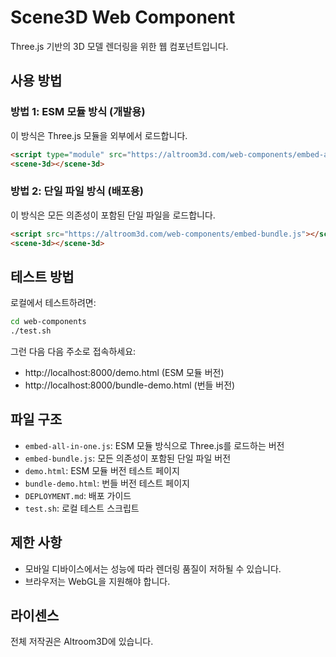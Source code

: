 # Scene3D Web Component

Three.js 기반의 3D 모델 렌더링을 위한 웹 컴포넌트입니다.

## 사용 방법

### 방법 1: ESM 모듈 방식 (개발용)

이 방식은 Three.js 모듈을 외부에서 로드합니다.

```html
<script type="module" src="https://altroom3d.com/web-components/embed-all-in-one.js"></script>
<scene-3d></scene-3d>
```

### 방법 2: 단일 파일 방식 (배포용)

이 방식은 모든 의존성이 포함된 단일 파일을 로드합니다.

```html
<script src="https://altroom3d.com/web-components/embed-bundle.js"></script>
<scene-3d></scene-3d>
```

## 테스트 방법

로컬에서 테스트하려면:

```bash
cd web-components
./test.sh
```

그런 다음 다음 주소로 접속하세요:
- http://localhost:8000/demo.html (ESM 모듈 버전)
- http://localhost:8000/bundle-demo.html (번들 버전)

## 파일 구조

- `embed-all-in-one.js`: ESM 모듈 방식으로 Three.js를 로드하는 버전
- `embed-bundle.js`: 모든 의존성이 포함된 단일 파일 버전
- `demo.html`: ESM 모듈 버전 테스트 페이지
- `bundle-demo.html`: 번들 버전 테스트 페이지
- `DEPLOYMENT.md`: 배포 가이드
- `test.sh`: 로컬 테스트 스크립트

## 제한 사항

- 모바일 디바이스에서는 성능에 따라 렌더링 품질이 저하될 수 있습니다.
- 브라우저는 WebGL을 지원해야 합니다.

## 라이센스

전체 저작권은 Altroom3D에 있습니다. 